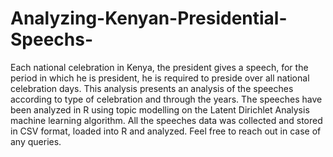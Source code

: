 # Analyzing-Kenyan-Presidential-Speechs-
Each national celebration in Kenya, the president gives a speech, for the period in which he is president, he is required to preside over all national celebration days. This analysis presents an analysis of the speeches according to type of celebration and through the years.
The speeches have been analyzed in R using topic modelling on the Latent Dirichlet Analysis machine learning algorithm. All the speeches data was collected and stored in CSV format, loaded into R and analyzed. Feel free to reach out in case of any queries.
